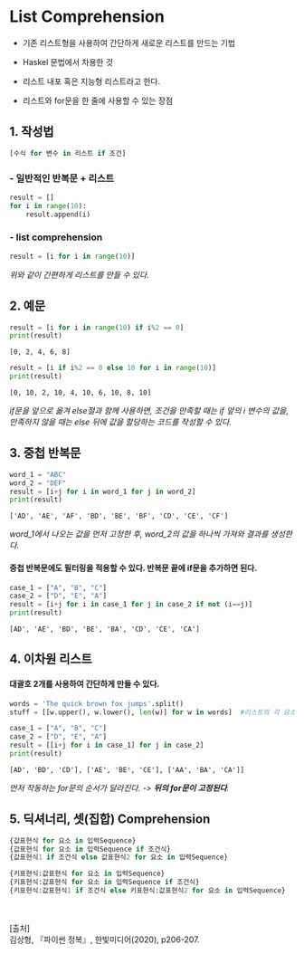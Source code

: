 # List Comprehension 

- 기존 리스트형을 사용하여 간단하게 새로운 리스트를 만드는 기법

- Haskel 문법에서 차용한 것
- 리스트 내포 혹은 지능형 리스트라고 한다.
- 리스트와 for문을 한 줄에 사용할 수 있는 장점



## 1. 작성법

~~~ python
[수식 for 변수 in 리스트 if 조건]
~~~



### - 일반적인 반복문 + 리스트

~~~ python
result = []
for i in range(10):
    result.append(i)
~~~

### - list comprehension

~~~python
result = [i for i in range(10)]
~~~

*위와 같이 간편하게 리스트를 만들 수 있다.*



## 2. 예문

~~~python
result = [i for i in range(10) if i%2 == 0]
print(result)
~~~

`[0, 2, 4, 6, 8]`



~~~python
result = [i if i%2 == 0 else 10 for i in range(10)]
print(result)
~~~

`[0, 10, 2, 10, 4, 10, 6, 10, 8, 10]`

*if문을 앞으로 옮겨 else절과 함께 사용하면, 조건을 만족할 때는 if 앞의 i 변수의 값을, 만족하지 않을 때는 else 뒤에 값을 할당하는 코드를 작성할 수 있다.*



## 3. 중첩 반복문

~~~python
word_1 = "ABC"
word_2 = "DEF"
result = [i+j for i in word_1 for j in word_2]
print(result)
~~~

`['AD', 'AE', 'AF', 'BD', 'BE', 'BF', 'CD', 'CE', 'CF']`

*word_1에서 나오는 값을 먼저 고정한 후, word_2의 값을 하나씩 가져와 결과를 생성한다.*



#### 중첩 반복문에도 필터링을 적용할 수 있다. 반복문 끝에 if문을 추가하면 된다.

~~~python
case_1 = ["A", "B", "C"]
case_2 = ["D", "E", "A"]
result = [i+j for i in case_1 for j in case_2 if not (i==j)]
print(result)
~~~

`[AD', 'AE', 'BD', 'BE', 'BA', 'CD', 'CE', 'CA']`



## 4. 이차원 리스트

#### 대괄호 2개를 사용하여 간단하게 만들 수 있다.

~~~ PYTHON
words = 'The quick brown fox jumps'.split()
stuff = [[w.upper(), w.lower(), len(w)] for w in words]  #리스트의 각 요소를 대문자, 소문자, 길이로 반환하여 이차원 리스트로 변환
~~~



~~~ python
case_1 = ["A", "B", "C"]
case_2 = ["D", "E", "A"]
result = [[i+j for i in case_1] for j in case_2]
print(result)
~~~

`[AD', 'BD', 'CD'], ['AE', 'BE', 'CE'], ['AA', 'BA', 'CA']]`

*먼저 작동하는 for문의 순서가 달라진다. -> **뒤의 for문이 고정된다**.*



## 5. 딕셔너리, 셋(집합) Comprehension

~~~ python
{값표현식 for 요소 in 입력Sequence}
{값표현식 for 요소 in 입력Sequence if 조건식}
{값표현식1 if 조건식 else 값표현식2 for 요소 in 입력Sequence}
~~~



~~~python
{키표현식:값표현식 for 요소 in 입력Sequence}
{키표현식:값표현식 for 요소 in 입력Sequence if 조건식}
{키표현식:값표현식1 if 조건식 else 키표현식:값표현식2 for 요소 in 입력Sequence}
~~~



<br/><br/>
[출처]<br/>
김상형, 『파이썬 정복』, 한빛미디어(2020), p206-207.
